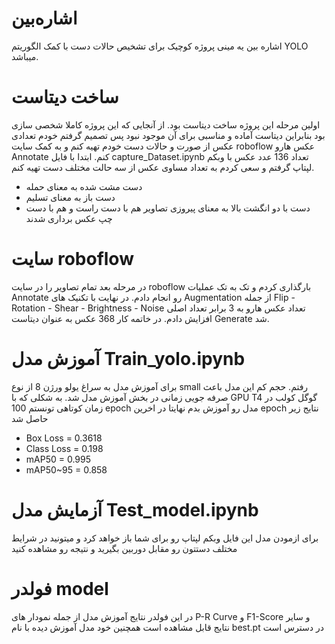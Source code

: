 # اشاره‌بین
اشاره بین یه مینی پروژه کوچیک برای تشخیص حالات دست با کمک الگوریتم YOLO میباشد. 
# ساخت دیتاست
اولین مرحله این پروژه ساخت دیتاست بود. از آنجایی که این پروژه کاملا شخصی سازی بود بنابراین دیتاست آماده  و مناسبی برای آن موجود نبود پس تصمیم گرفتم خودم تعدادی عکس از صورت و حالات دست خودم تهیه کنم و به کمک سایت roboflow عکس هارو Annotate کنم. ابتدا با فایل capture_Dataset.ipynb تعداد 136 عدد عکس با وبکم لپتاپ گرفتم و سعی کردم به تعداد مساوی عکس از سه حالت مختلف دست تهیه کنم. 
- دست مشت شده به معنای حمله
- دست باز به معنای تسلیم
- دست با دو انگشت بالا به معنای پیروزی
تصاویر هم با دست راست و هم با دست چپ عکس برداری شدند
# سایت roboflow
در مرحله بعد تمام تصاویر را در سایت roboflow بارگذاری کردم و تک به تک عملیات Annotate رو انجام دادم. در نهایت با تکنیک های Augmentation از جمله Flip - Rotation - Shear - Brightness - Noise تعداد عکس هارو به 3 برابر تعداد اصلی افزایش دادم. در خاتمه کار 368 عکس به عنوان دیتاست Generate شد.
# آموزش مدل Train_yolo.ipynb
برای آموزش مدل به سراغ یولو ورژن 8 از نوع small رفتم. حجم کم این مدل باعث صرفه جویی زمانی در بخش آموزش مدل شد. به شکلی که با GPU T4 گوگل کولب در زمان کوتاهی تونستم 100 epoch مدل رو آموزش بدم نهایتا در اخرین epoch نتایج زیر حاصل شد
- Box Loss = 0.3618
- Class Loss = 0.198
- mAP50 = 0.995
- mAP50~95 = 0.858
# آزمایش مدل Test_model.ipynb
برای ازمودن مدل این فایل وبکم لپتاپ رو برای شما باز خواهد کرد و میتونید در شرایط مختلف دستتون رو مقابل دوربین بگیرید و نتیجه رو مشاهده کنید

# فولدر model
در این فولدر نتایج آموزش مدل از جمله نمودار های P-R Curve و F1-Score و سایر نتایج قابل مشاهده است همچنین خود مدل آموزش دیده با نام best.pt در دسترس است

